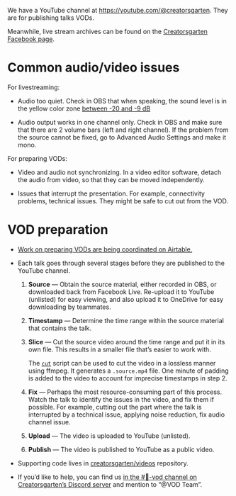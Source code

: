 We have a YouTube channel at <https://youtube.com/@creatorsgarten>. They are for publishing talks VODs.

Meanwhile, live stream archives can be found on the [Creatorsgarten Facebook page](https://www.facebook.com/creatorsgarten/videos/).

# Common audio/video issues

For livestreaming:

- Audio too quiet. Check in OBS that when speaking, the sound level is in the yellow color zone [between -20 and -9 dB](https://www.reddit.com/r/Twitch/comments/nctu56/best_sound_levels_for_obs/)

- Audio output works in one channel only. Check in OBS and make sure that there are 2 volume bars (left and right channel). If the problem from the source cannot be fixed, go to Advanced Audio Settings and make it mono.

For preparing VODs:

- Video and audio not synchronizing. In a video editor software, detach the audio from video, so that they can be moved independently.

- Issues that interrupt the presentation. For example, connectivity problems, technical issues. They might be safe to cut out from the VOD.

# VOD preparation

- [Work on preparing VODs are being coordinated on Airtable.](https://airtable.com/shru5fGOzjhHHxo05)

- Each talk goes through several stages before they are published to the YouTube channel.

   1. **Source** — Obtain the source material, either recorded in OBS, or downloaded back from Facebook Live. Re-upload it to YouTube (unlisted) for easy viewing, and also upload it to OneDrive for easy downloading by teammates.

   2. **Timestamp** — Determine the time range within the source material that contains the talk.

   3. **Slice** — Cut the source video around the time range and put it in its own file. This results in a smaller file that’s easier to work with.

        The [`cut`](https://github.com/creatorsgarten/videos/blob/main/bin/cut) script can be used to cut the video in a lossless manner using ffmpeg. It generates a `.source.mp4` file. One minute of padding is added to the video to account for imprecise timestamps in step 2.

   4. **Fix** — Perhaps the most resource-consuming part of this process. Watch the talk to identify the issues in the video, and fix them if possible. For example, cutting out the part where the talk is interrupted by a technical issue, applying noise reduction, fix audio channel issue.

   5. **Upload** — The video is uploaded to YouTube (unlisted).

   6. **Publish** — The video is published to YouTube as a public video.

- Supporting code lives in [creatorsgarten/videos](https://github.com/creatorsgarten/videos) repository.

- If you’d like to help, you can find us [in the #📼-vod channel on Creatorsgarten’s Discord server](https://discord.gg/mVX8yEdhWX) and mention to “@VOD Team”.
